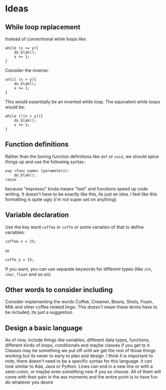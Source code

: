# Ideas

## While loop replacement
Instead of conventional while loops like:

```
while (x <= y){
    do_blah();
    x += 1;
}
```

Consider the inverse:

```
until (x > y){
    do_blah();
    x += 1;
}
```
This would essentially be an inverted while loop. The equivalent while loops would be:

```
while (!(x > y)){
    do_blah();
    x += 1;
}
```

## Function definitions
Rather than the boring function definitions like ```def``` or ```void```, we should spice things up and use the following syntax:

```
exp <func name> (parameters): 
    do_blah();
resso
``` 
because "expresso" kinda means "fast" and functions speed up code writing.
It doesn't have to be exactly like this, its just an idea. I feel like this formatting is quite ugly (i'm not super set on anything). 

## Variable declaration
Use the key word `coffee` or `coffe` or some variation of that to define variables:
```
coffee x = 15;
```
or
```
coffe y = 15;
```
If you want, you can use separate keywords for different types (like ```int```, ```char```, ```float``` and so on).

## Other words to consider including 
Consider implementing the words Coffee, Creamer, Beans, Shots, Foam, Milk and other coffee related lingo. 
This doesn't mean these terms have to be included, its just a suggestion

## Design a basic language 
As of now, include things like variables, different data types, functions, different kinds of loops, conditionals and maybe classes if you get to it. Classes may be something we put off until we get the rest of those things working but its never to early to plan and design.
I think it is important to note, there doesn't need to be a specific syntax for this language. it can look similar to Ada, Java or Python. Lines can end in a new line or with a semi-colon, or maybe even something new if you so choose. All of them will come with their pain in the ass moments and the entire point is to have fun do whatever you desire
